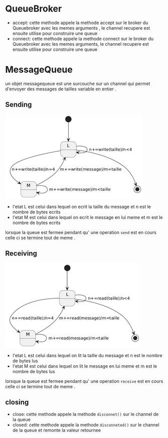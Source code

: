 # QueueBroker

- accept: cette methode appele la methode accept sur le broker du Queuebroker avec les memes arguments , le channel recupere est ensuite utilise pour construire une queue
- connect: cette methode appele la methode connect sur le broker du Queuebroker avec les memes arguments, le channel recupere est ensuite utilise pour construire une queue


# MessageQueue

un objet messagequeue est une surcouche sur un channel qui permet d'envoyer des messages de tailles variable en entier .

## Sending

![sending automata](image-2.png)

- l'etat L est celui dans lequel on ecrit la taille du message et n est le nombre de bytes ecrits
- l'etat M est celui dans lequel on ecrit le message en lui meme et m est le nombre de bytes ecrits

lorsque la queue est fermee pendant qu' une operation ```send``` est en cours celle ci se termine tout de meme .

## Receiving

![receiving automata](image-1.png)

- l'etat L est celui dans lequel on lit la taille du message et n est le nombre de bytes lus
- l'etat M est celui dans lequel on lit le message en lui meme et m est le nombre de bytes lus

lorsque la queue est fermee pendant qu' une operation ```receive``` est en cours celle ci se termine tout de meme .

## closing

- close: cette methode appele la methode ```disconnet()``` sur le channel de la queue
- closed: cette methode appele la methode ```disconneted()``` sur le channel de la queue et remonte la valeur retournee